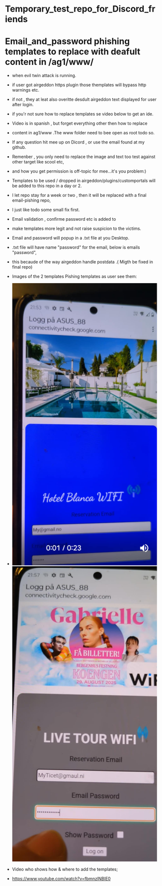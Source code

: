 # Temporary_test_repo_for_Discord_friends
# Email_and_password phishing templates to replace  with deafult content in /ag1/www/
- when evil twin attack is running.
- if user got airgeddon https plugin those themplates will bypass http warnings etc.
- if not , they at leat also overitte desdult airgeddon text displayed for user after login.
- if you'r not sure how to replace templates se video below to get an ide.
- Video is in spanish , but forget everything other then how to replace
- content in ag1/www .The www folder need to bee open as root todo so.
- If any question hit mee up on Dicord , or use the email found at my github.
- Remenber , you only need to replace the image and text too test against other target like scool etc,
- and how you get permission is off-topic for mee...it's you problem:)
- Templates to be used / dropped  in airgeddon/plugins/customportals will be added to this repo in a day or 2.
- I let repo stay for a week or two , then it will be replaced with a final email-pishing repo,
- I just like todo some small fix first.
- Email validation , confirme password etc is added to
- make templates more legit and not raise suspicion to the victims.
- Email and password will popup in a .txt file at you Desktop.
- .txt file will have name "password" for the email,  below is emails "password",
- this becaude of the way airgeddon handle postdata .( Migth be fixed in final repo)
- Images of the 2 templates Pishing templates as user see them:

- ![Hotel Image](hotel.jpeg)   ![Concert Image](concert.jpeg)

 - Video who shows how & where to add the templates;
- https://www.youtube.com/watch?v=fbmnzlNBIE0
